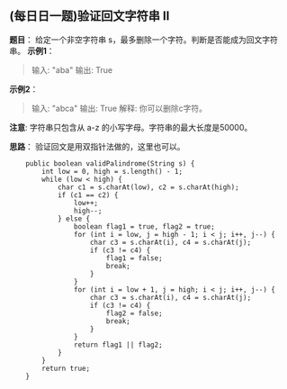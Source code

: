 ## (每日日一题)验证回文字符串 Ⅱ
**题目**：
给定一个非空字符串 s，最多删除一个字符。判断是否能成为回文字符串。
**示例1**：
>输入: "aba"
输出: True

**示例2**：
>输入: "abca"
输出: True
解释: 你可以删除c字符。

**注意**:
字符串只包含从 a-z 的小写字母。字符串的最大长度是50000。


**思路**：
验证回文是用双指针法做的，这里也可以。

```
	public boolean validPalindrome(String s) {
		int low = 0, high = s.length() - 1;
        while (low < high) {
            char c1 = s.charAt(low), c2 = s.charAt(high);
            if (c1 == c2) {
                low++;
                high--;
            } else {
                boolean flag1 = true, flag2 = true;
                for (int i = low, j = high - 1; i < j; i++, j--) {
                    char c3 = s.charAt(i), c4 = s.charAt(j);
                    if (c3 != c4) {
                        flag1 = false;
                        break;
                    }
                }
                for (int i = low + 1, j = high; i < j; i++, j--) {
                    char c3 = s.charAt(i), c4 = s.charAt(j);
                    if (c3 != c4) {
                        flag2 = false;
                        break;
                    }
                }
                return flag1 || flag2;
            }
        }
        return true;
    }
```